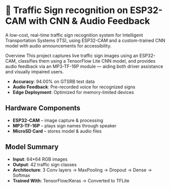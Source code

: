 # 🚦 Traffic Sign recognition on ESP32-CAM with CNN & Audio Feedback

A low-cost, real-time traffic sign recognition system for Intelligent Transportation Systems (ITS), using ESP32-CAM and a custom-trained CNN model with audio announcements for accessibility.

Overview
This project captures live traffic sign images using an ESP32-CAM, classifies them using a TensorFlow Lite CNN model, and provides audio feedback via an MP3-TF-16P module — aiding both driver assistance and visually impaired users.

-  **Accuracy**: 94.00% on GTSRB test data  
- **Audio Feedback**: Pre-recorded voice for recognized signs  
- **Edge Deployment**: Optimized for memory-limited devices  

##  Hardware Components
- **ESP32-CAM** – image capture & processing  
- **MP3-TF-16P** – plays sign names through speaker  
- **MicroSD Card** – stores model & audio files  

##  Model Summary
- **Input**: 64×64 RGB images  
- **Output**: 42 traffic sign classes  
- **Architecture**: 3 Conv layers → MaxPooling → Dropout → Dense → Softmax  
- **Trained With**: TensorFlow/Keras → Converted to TFLite  
 
